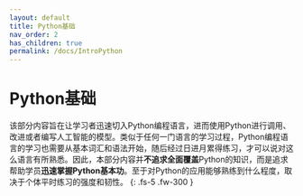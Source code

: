 ```yaml
---
layout: default
title: Python基础
nav_order: 2
has_children: true
permalink: /docs/IntroPython
---
```


# Python基础

该部分内容旨在让学习者迅速切入Python编程语言，进而使用Python进行调用、改进或者编写人工智能的模型。类似于任何一门语言的学习过程，Python编程语言的学习也需要从基本词汇和语法开始，随后经过日进月累得练习，才可以说对这么语言有所熟悉。因此，本部分内容并**不追求全面覆盖**Python的知识，而是追求帮助学员**迅速掌握Python基本功**。至于对Python的应用能够熟练到什么程度，取决于个体平时练习的强度和韧性。
{: .fs-5 .fw-300 }
